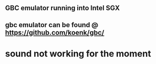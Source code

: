 ## GBC emulator running into Intel SGX

## gbc emulator can be found @ https://github.com/koenk/gbc/

# sound not working for the moment
